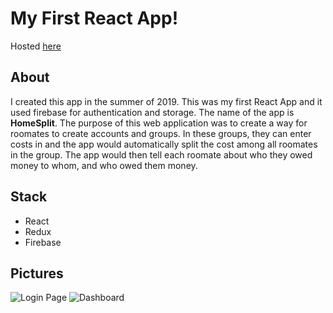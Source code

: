 # My First React App!

Hosted [here](https://homesplit-abb79.web.app/about)

## About

I created this app in the summer of 2019. This was my first React App and it used firebase for authentication and storage. The name of the app is __HomeSplit__. The purpose of this web application was to create a way for roomates to create accounts and groups. In these groups, they can enter costs in and the app would automatically split the cost among all roomates in the group. The app would then tell each roomate about who they owed money to whom, and who owed them money.

## Stack

* React
* Redux
* Firebase

## Pictures

![Login Page](https://i.imgur.com/95Sa5XG.jpg)
![Dashboard](https://i.imgur.com/VN3KnEV.jpg)





